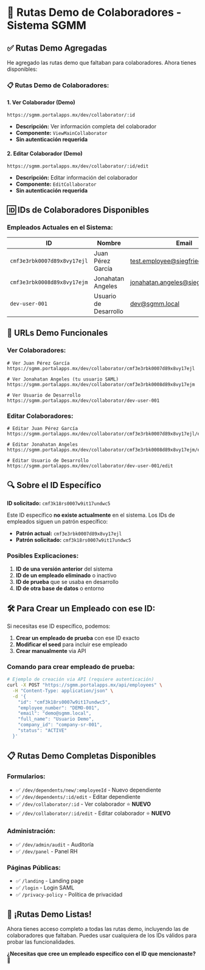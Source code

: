 # 🎯 **Rutas Demo de Colaboradores - Sistema SGMM**

## ✅ **Rutas Demo Agregadas**

He agregado las rutas demo que faltaban para colaboradores. Ahora tienes disponibles:

### **📋 Rutas Demo de Colaboradores:**

#### **1. Ver Colaborador (Demo)**
```
https://sgmm.portalapps.mx/dev/collaborator/:id
```
- **Descripción:** Ver información completa del colaborador
- **Componente:** `ViewMainCollaborator`
- **Sin autenticación requerida**

#### **2. Editar Colaborador (Demo)**
```
https://sgmm.portalapps.mx/dev/collaborator/:id/edit
```
- **Descripción:** Editar información del colaborador
- **Componente:** `EditCollaborator`
- **Sin autenticación requerida**

## 🆔 **IDs de Colaboradores Disponibles**

### **Empleados Actuales en el Sistema:**

| ID | Nombre | Email | Departamento |
|----|--------|-------|--------------|
| `cmf3e3rbk0007d89x8vy17ejl` | Juan Pérez García | test.employee@siegfried.com.mx | IT |
| `cmf3e3rbk0008d89x8vy17ejm` | Jonahatan Angeles | jonahatan.angeles@siegfried.com.mx | IT |
| `dev-user-001` | Usuario de Desarrollo | dev@sgmm.local | N/A |

## 🔗 **URLs Demo Funcionales**

### **Ver Colaboradores:**
```
# Ver Juan Pérez García
https://sgmm.portalapps.mx/dev/collaborator/cmf3e3rbk0007d89x8vy17ejl

# Ver Jonahatan Angeles (tu usuario SAML)
https://sgmm.portalapps.mx/dev/collaborator/cmf3e3rbk0008d89x8vy17ejm

# Ver Usuario de Desarrollo
https://sgmm.portalapps.mx/dev/collaborator/dev-user-001
```

### **Editar Colaboradores:**
```
# Editar Juan Pérez García
https://sgmm.portalapps.mx/dev/collaborator/cmf3e3rbk0007d89x8vy17ejl/edit

# Editar Jonahatan Angeles
https://sgmm.portalapps.mx/dev/collaborator/cmf3e3rbk0008d89x8vy17ejm/edit

# Editar Usuario de Desarrollo
https://sgmm.portalapps.mx/dev/collaborator/dev-user-001/edit
```

## 🔍 **Sobre el ID Específico**

**ID solicitado:** `cmf3k18rs0007w9it17undwc5`

Este ID específico **no existe actualmente** en el sistema. Los IDs de empleados siguen un patrón específico:

- **Patrón actual:** `cmf3e3rbk0007d89x8vy17ejl`
- **Patrón solicitado:** `cmf3k18rs0007w9it17undwc5`

### **Posibles Explicaciones:**

1. **ID de una versión anterior** del sistema
2. **ID de un empleado eliminado** o inactivo
3. **ID de prueba** que se usaba en desarrollo
4. **ID de otra base de datos** o entorno

## 🛠️ **Para Crear un Empleado con ese ID:**

Si necesitas ese ID específico, podemos:

1. **Crear un empleado de prueba** con ese ID exacto
2. **Modificar el seed** para incluir ese empleado
3. **Crear manualmente** via API

### **Comando para crear empleado de prueba:**
```bash
# Ejemplo de creación via API (requiere autenticación)
curl -X POST "https://sgmm.portalapps.mx/api/employees" \
  -H "Content-Type: application/json" \
  -d '{
    "id": "cmf3k18rs0007w9it17undwc5",
    "employee_number": "DEMO-001",
    "email": "demo@sgmm.local",
    "full_name": "Usuario Demo",
    "company_id": "company-sr-001",
    "status": "ACTIVE"
  }'
```

## 📋 **Rutas Demo Completas Disponibles**

### **Formularios:**
- ✅ `/dev/dependents/new/:employeeId` - Nuevo dependiente
- ✅ `/dev/dependents/:id/edit` - Editar dependiente
- ✅ `/dev/collaborator/:id` - Ver colaborador ⭐ **NUEVO**
- ✅ `/dev/collaborator/:id/edit` - Editar colaborador ⭐ **NUEVO**

### **Administración:**
- ✅ `/dev/admin/audit` - Auditoría
- ✅ `/dev/panel` - Panel RH

### **Páginas Públicas:**
- ✅ `/landing` - Landing page
- ✅ `/login` - Login SAML
- ✅ `/privacy-policy` - Política de privacidad

## 🎉 **¡Rutas Demo Listas!**

Ahora tienes acceso completo a todas las rutas demo, incluyendo las de colaboradores que faltaban. Puedes usar cualquiera de los IDs válidos para probar las funcionalidades.

**¿Necesitas que cree un empleado específico con el ID que mencionaste?** 🤔

